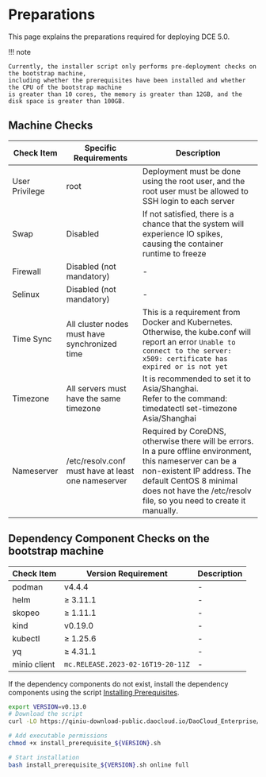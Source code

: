 # Preparations

This page explains the preparations required for deploying DCE 5.0.

!!! note

    Currently, the installer script only performs pre-deployment checks on the bootstrap machine,
    including whether the prerequisites have been installed and whether the CPU of the bootstrap machine
    is greater than 10 cores, the memory is greater than 12GB, and the disk space is greater than 100GB.

## Machine Checks

| **Check Item** | **Specific Requirements** | **Description** |
| -------------- | ------------------------- | --------------- |
| User Privilege | root | Deployment must be done using the root user, and the root user must be allowed to SSH login to each server |
| Swap           | Disabled | If not satisfied, there is a chance that the system will experience IO spikes, causing the container runtime to freeze |
| Firewall       | Disabled (not mandatory) | -      |
| Selinux        | Disabled (not mandatory) | -      |
| Time Sync      | All cluster nodes must have synchronized time | This is a requirement from Docker and Kubernetes. Otherwise, the kube.conf will report an error `Unable to connect to the server: x509: certificate has expired or is not yet` |
| Timezone       | All servers must have the same timezone | It is recommended to set it to Asia/Shanghai.<br />Refer to the command: timedatectl set-timezone Asia/Shanghai |
| Nameserver     | /etc/resolv.conf must have at least one nameserver | Required by CoreDNS, otherwise there will be errors. In a pure offline environment, this nameserver can be a non-existent IP address. The default CentOS 8 minimal does not have the /etc/resolv file, so you need to create it manually. |

## Dependency Component Checks on the bootstrap machine

| **Check Item** | **Version Requirement** | **Description** |
| -------------- | ---------------------- | --------------- |
| podman         | v4.4.4                 | -               |
| helm           | ≥ 3.11.1               | -               |
| skopeo         | ≥ 1.11.1               | -               |
| kind           | v0.19.0                | -               |
| kubectl        | ≥ 1.25.6               | -               |
| yq             | ≥ 4.31.1               | -               |
| minio client   | `mc.RELEASE.2023-02-16T19-20-11Z` | - |

If the dependency components do not exist, install the dependency components using the script [Installing Prerequisites](../install-tools.md).

```bash
export VERSION=v0.13.0
# Download the script
curl -LO https://qiniu-download-public.daocloud.io/DaoCloud_Enterprise/dce5/install_prerequisite_${VERSION}.sh

# Add executable permissions
chmod +x install_prerequisite_${VERSION}.sh

# Start installation
bash install_prerequisite_${VERSION}.sh online full
```
